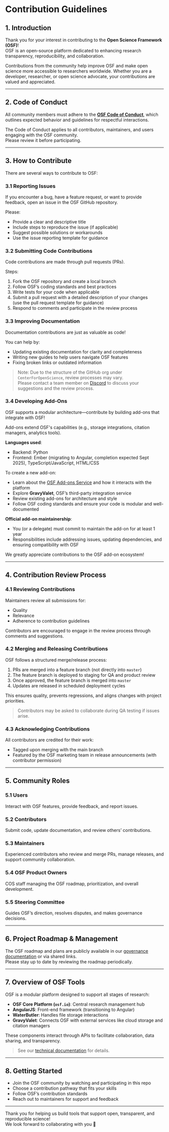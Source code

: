 # Contribution Guidelines

## 1. Introduction

Thank you for your interest in contributing to the **Open Science Framework (OSF)**!  
OSF is an open-source platform dedicated to enhancing research transparency, reproducibility, and collaboration.

Contributions from the community help improve OSF and make open science more accessible to researchers worldwide. Whether you are a developer, researcher, or open science advocate, your contributions are valued and appreciated.

---

## 2. Code of Conduct

All community members must adhere to the **[OSF Code of Conduct](#)**, which outlines expected behavior and guidelines for respectful interactions.

The Code of Conduct applies to all contributors, maintainers, and users engaging with the OSF community.  
Please review it before participating.

---

## 3. How to Contribute

There are several ways to contribute to OSF:

### 3.1 Reporting Issues

If you encounter a bug, have a feature request, or want to provide feedback, open an issue in the OSF GitHub repository.

Please:

- Provide a clear and descriptive title
- Include steps to reproduce the issue (if applicable)
- Suggest possible solutions or workarounds
- Use the issue reporting template for guidance

### 3.2 Submitting Code Contributions

Code contributions are made through pull requests (PRs).

Steps:

1. Fork the OSF repository and create a local branch
2. Follow OSF’s coding standards and best practices
3. Write tests for your code when applicable
4. Submit a pull request with a detailed description of your changes  
   (use the pull request template for guidance)
5. Respond to comments and participate in the review process

### 3.3 Improving Documentation

Documentation contributions are just as valuable as code!

You can help by:

- Updating existing documentation for clarity and completeness
- Writing new guides to help users navigate OSF features
- Fixing broken links or outdated information

> Note: Due to the structure of the GitHub org under `CenterForOpenScience`, review processes may vary.  
> Please contact a team member on [Discord](https://discord.gg/KDWasAks5y) to discuss your suggestions and the review process.

### 3.4 Developing Add-Ons

OSF supports a modular architecture—contribute by building add-ons that integrate with OSF!

Add-ons extend OSF's capabilities (e.g., storage integrations, citation managers, analytics tools).

**Languages used**:
- Backend: Python
- Frontend: Ember (migrating to Angular, completion expected Sept 2025), TypeScript/JavaScript, HTML/CSS

To create a new add-on:

- Learn about the [OSF Add-ons Service](#) and how it interacts with the platform
- Explore **GravyValet**, OSF’s third-party integration service
- Review existing add-ons for architecture and style
- Follow OSF coding standards and ensure your code is modular and well-documented

**Official add-on maintainership**:

- You (or a delegate) must commit to maintain the add-on for at least 1 year
- Responsibilities include addressing issues, updating dependencies, and ensuring compatibility with OSF

We greatly appreciate contributions to the OSF add-on ecosystem!

---

## 4. Contribution Review Process

### 4.1 Reviewing Contributions

Maintainers review all submissions for:

- Quality
- Relevance
- Adherence to contribution guidelines

Contributors are encouraged to engage in the review process through comments and suggestions.

### 4.2 Merging and Releasing Contributions

OSF follows a structured merge/release process:

1. PRs are merged into a feature branch (not directly into `master`)
2. The feature branch is deployed to staging for QA and product review
3. Once approved, the feature branch is merged into `master`
4. Updates are released in scheduled deployment cycles

This ensures quality, prevents regressions, and aligns changes with project priorities.

> Contributors may be asked to collaborate during QA testing if issues arise.

### 4.3 Acknowledging Contributions

All contributors are credited for their work:

- Tagged upon merging with the main branch
- Featured by the OSF marketing team in release announcements (with contributor permission)

---

## 5. Community Roles

### 5.1 Users

Interact with OSF features, provide feedback, and report issues.

### 5.2 Contributors

Submit code, update documentation, and review others’ contributions.

### 5.3 Maintainers

Experienced contributors who review and merge PRs, manage releases, and support community collaboration.

### 5.4 OSF Product Owners

COS staff managing the OSF roadmap, prioritization, and overall development.

### 5.5 Steering Committee

Guides OSF’s direction, resolves disputes, and makes governance decisions.

---

## 6. Project Roadmap & Management

The OSF roadmap and plans are publicly available in our [governance documentation](#) or via shared links.  
Please stay up to date by reviewing the roadmap periodically.

---

## 7. Overview of OSF Tools

OSF is a modular platform designed to support all stages of research:

- **OSF Core Platform (`osf.io`)**: Central research management hub
- **AngularJS**: Front-end framework (transitioning to Angular)
- **WaterButler**: Handles file storage interactions
- **GravyValet**: Connects OSF with external services like cloud storage and citation managers

These components interact through APIs to facilitate collaboration, data sharing, and transparency.

> See our [technical documentation](https://developer.osf.io/) for details.

---

## 8. Getting Started

- Join the OSF community by watching and participating in this repo
- Choose a contribution pathway that fits your skills
- Follow OSF’s contribution standards
- Reach out to maintainers for support and feedback

---

Thank you for helping us build tools that support open, transparent, and reproducible science!  
We look forward to collaborating with you 🚀
